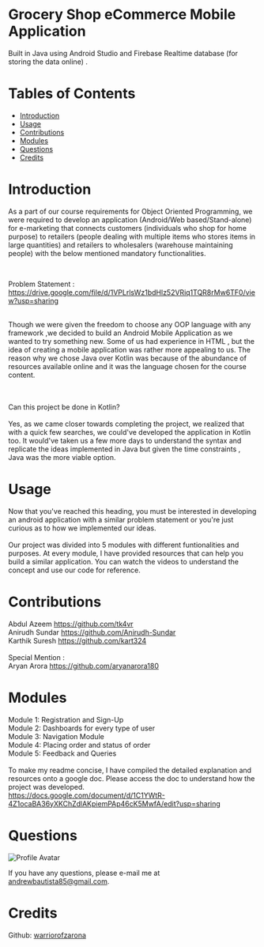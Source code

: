 
# Grocery Shop eCommerce Mobile Application
Built in Java using Android Studio and Firebase Realtime database (for storing the data online) .
# Tables of Contents
* [Introduction](#introduction)
* [Usage](#usage)
* [Contributions](#contributions)
* [Modules](#Modules)
* [Questions](#questions)
* [Credits](#credits)

# Introduction
As a part of our course requirements for Object Oriented Programming, we were required to develop an application
(Android/Web based/Stand-alone) for e-marketing that connects customers (individuals who shop
for home purpose) to retailers (people dealing with multiple items who stores items in large
quantities) and retailers to wholesalers (warehouse maintaining people) with the below mentioned
mandatory functionalities. 

<br/>

Problem Statement :
https://drive.google.com/file/d/1VPLrlsWz1bdHlz52VRiq1TQR8rMw6TF0/view?usp=sharing


<br/>
Though we were given the freedom to choose any OOP language with any framework ,we decided to build an Android Mobile Application as we wanted to try something new. Some of us had experience in HTML , but the idea of creating a mobile application was rather more appealing to us. The reason why we chose Java over Kotlin was because of the abundance of resources available online and it was the language chosen for the course content. 


<br/><br/>
Can this project be done in Kotlin?
<br/><br/>
Yes, as we came closer towards completing the project, we realized that with a quick few searches, we could've developed the application in Kotlin too. It would've taken us a few more days to understand the syntax and replicate the ideas implemented in Java but given the time constraints , Java was the more viable option.

# Usage
Now that you've reached this heading, you must be interested in developing an android application with a similar problem statement or you're just curious as to how we implemented our ideas.
<br/><br/>
Our project was divided into 5 modules with different funtionalities and purposes. At every module, I have provided resources that can help you build a similar application. You can watch the videos to understand the concept and use our code for reference.

# Contributions
Abdul Azeem https://github.com/tk4vr
<br/>
Anirudh Sundar https://github.com/Anirudh-Sundar
<br/>
Karthik Suresh https://github.com/kart324
<br/><br/>
Special Mention : <br/>
Aryan Arora https://github.com/aryanarora180




# Modules

Module 1: Registration and Sign-Up
<br/>
Module 2: Dashboards for every type of user
<br/>
Module 3: Navigation Module
<br/>
Module 4: Placing order and status of order
<br/>
Module 5: Feedback and Queries
<br/>
<br/>
To make my readme concise, I have compiled the detailed explanation and resources onto a google doc. Please access the doc to understand how the project was developed. <br/>
https://docs.google.com/document/d/1C1YWtR-4Z1ocaBA36yXKChZdlAKpiemPAp46cK5MwfA/edit?usp=sharing



# Questions
![Profile Avatar](https://avatars0.githubusercontent.com/u/56315576?v=4)

If you have any questions, please e-mail me at andrewbautista85@gmail.com.


# Credits

Github: [warriorofzarona](https://api.github.com/users/WarriorofZarona)


